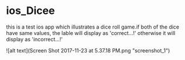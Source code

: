 # ios_Dicee
this is a test ios app which illustrates a dice roll game.if both of the dice have same values, the lable will display as 'correct...!' otherwise it will display as 'incorrect...!'

![alt text](Screen Shot 2017-11-23 at 5.37.18 PM.png "screenshot_1")

